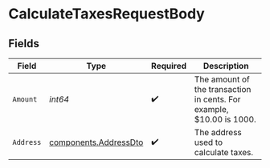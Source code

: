 # CalculateTaxesRequestBody


## Fields

| Field                                                                | Type                                                                 | Required                                                             | Description                                                          |
| -------------------------------------------------------------------- | -------------------------------------------------------------------- | -------------------------------------------------------------------- | -------------------------------------------------------------------- |
| `Amount`                                                             | *int64*                                                              | :heavy_check_mark:                                                   | The amount of the transaction in cents. For example, $10.00 is 1000. |
| `Address`                                                            | [components.AddressDto](../../models/components/addressdto.md)       | :heavy_check_mark:                                                   | The address used to calculate taxes.                                 |